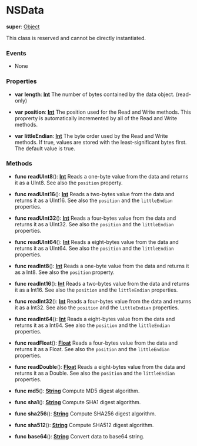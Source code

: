 # NSData

**super**: [Object](Object.md)

This class is reserved and cannot be directly instantiated.

### Events

* None</ul>

### Properties

* **var** **length**: **[Int](../gravity/types.md)**
The number of bytes contained by the data object. \(read-only\)

* **var** **position**: **[Int](../gravity/types.md)**
The position used for the Read and Write methods. This proprerty is automatically incremented by all of the Read and Write methods.

* **var** **littleEndian**: **[Int](../gravity/types.md)**
The byte order used by the Read and Write methods. If true, values are stored with the least-significant bytes first. The default value is true.

</ul>

### Methods

* **func** **readUInt8**(): <strong>[Int](../gravity/types.md)</strong> 
Reads a one-byte value from the data and returns it as a UInt8. See also the <code>position</code> property.

* **func** **readUInt16**(): <strong>[Int](../gravity/types.md)</strong> 
Reads a two-bytes value from the data and returns it as a UInt16. See also the <code>position</code> and the <code>littleEndian</code> properties.

* **func** **readUInt32**(): <strong>[Int](../gravity/types.md)</strong> 
Reads a four-bytes value from the data and returns it as a UInt32. See also the <code>position</code> and the <code>littleEndian</code> properties.

* **func** **readUInt64**(): <strong>[Int](../gravity/types.md)</strong> 
Reads a eight-bytes value from the data and returns it as a UInt64. See also the <code>position</code> and the <code>littleEndian</code> properties.

* **func** **readInt8**(): <strong>[Int](../gravity/types.md)</strong> 
Reads a one-byte value from the data and returns it as a Int8. See also the <code>position</code> property.

* **func** **readInt16**(): <strong>[Int](../gravity/types.md)</strong> 
Reads a two-bytes value from the data and returns it as a Int16. See also the <code>position</code> and the <code>littleEndian</code> properties.

* **func** **readInt32**(): <strong>[Int](../gravity/types.md)</strong> 
Reads a four-bytes value from the data and returns it as a Int32. See also the <code>position</code> and the <code>littleEndian</code> properties.

* **func** **readInt64**(): <strong>[Int](../gravity/types.md)</strong> 
Reads a eight-bytes value from the data and returns it as a Int64. See also the <code>position</code> and the <code>littleEndian</code> properties.

* **func** **readFloat**(): <strong>[Float](../gravity/types.md)</strong> 
Reads a four-bytes value from the data and returns it as a Float. See also the <code>position</code> and the <code>littleEndian</code> properties.

* **func** **readDouble**(): <strong>[Float](../gravity/types.md)</strong> 
Reads a eight-bytes value from the data and returns it as a Double. See also the <code>position</code> and the <code>littleEndian</code> properties.

* **func** **md5**(): <strong>[String](../gravity/types.md)</strong> 
Compute MD5 digest algorithm.

* **func** **sha1**(): <strong>[String](../gravity/types.md)</strong> 
Compute SHA1 digest algorithm.

* **func** **sha256**(): <strong>[String](../gravity/types.md)</strong> 
Compute SHA256 digest algorithm.

* **func** **sha512**(): <strong>[String](../gravity/types.md)</strong> 
Compute SHA512 digest algorithm.

* **func** **base64**(): <strong>[String](../gravity/types.md)</strong> 
Convert data to base64 string.

</ul>

</ul>

